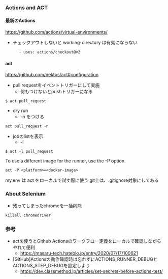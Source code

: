 ### Actions and ACT
#### 最新のActions
https://github.com/actions/virtual-environments/

* チェックアウトしないと working-directory は有効にならない

```
      - uses: actions/checkout@v2
```

#### act
https://github.com/nektos/act#configuration

* pull requestをイベントトリガーにして実施
    * 何もつけないとpushトリガーになる

```
$ act pull_request
```

* dry run
    * -n をつける

```
act pull_request -n
```

* jobのlistを表示
    * -l 

```
$ act -l pull_request
```

To use a different image for the runner, use the -P option.

```
act -P <platform>=<docker-image>
```


my.env は act をローカルで試す際に使う
git上は、.gitignore対象にしてある


### About Selenium

* 残ってしまったchromeを一括削除

```
killall chromedriver
```

### 参考
* actを使うとGithub Actionsのワークフロー定義をローカルで確認しながらやれて便利
    * https://masaru-tech.hateblo.jp/entry/2020/07/17/100621
* [GitHub]Actionsの動作確認時は忘れずにACTIONS_RUNNER_DEBUGとACTIONS_STEP_DEBUGを設定しよう
    * https://dev.classmethod.jp/articles/set-secrets-before-actions-test/